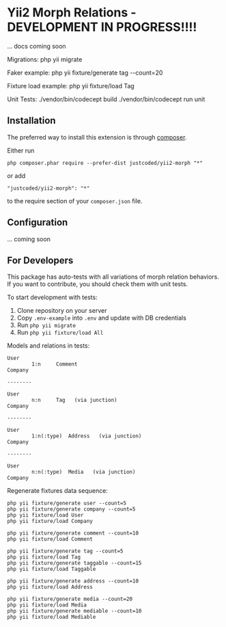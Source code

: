 Yii2 Morph Relations - DEVELOPMENT IN PROGRESS!!!!
=========================

... docs coming soon

Migrations: php yii migrate

Faker example: php yii fixture/generate tag --count=20

Fixture load example: php yii fixture/load Tag

Unit Tests: 
    ./vendor/bin/codecept build
    ./vendor/bin/codecept run unit
   

Installation
------------

The preferred way to install this extension is through [composer](http://getcomposer.org/download/).

Either run

```
php composer.phar require --prefer-dist justcoded/yii2-morph "*"
```

or add

```
"justcoded/yii2-morph": "*"
```

to the require section of your `composer.json` file.


Configuration
------------
... coming soon


For Developers
------------

This package has auto-tests with all variations of morph relation behaviors. If you want to contribute, you should check them with unit tests.

To start development with tests:

1. Clone repository on your server
2. Copy `.env-example` into `.env` and update with DB credentials
3. Run `php yii migrate`
4. Run `php yii fixture/load All`

Models and relations in tests:

	User
			1:n		Comment 
	Company   
	
	--------
	
	User
			n:n		Tag   (via junction)	
	Company   
	
	--------
	
	User
			1:n(:type) 	Address   (via junction)
	Company   
	
	--------
	
	User
			n:n(:type) 	Media   (via junction)
	Company   

Regenerate fixtures data sequence:

	php yii fixture/generate user --count=5
	php yii fixture/generate company --count=5
	php yii fixture/load User
	php yii fixture/load Company

	php yii fixture/generate comment --count=10
	php yii fixture/load Comment
	
	php yii fixture/generate tag --count=5
	php yii fixture/load Tag
	php yii fixture/generate taggable --count=15
	php yii fixture/load Taggable
	
	php yii fixture/generate address --count=10
	php yii fixture/load Address

	php yii fixture/generate media --count=20
	php yii fixture/load Media
	php yii fixture/generate mediable --count=10
	php yii fixture/load Mediable
